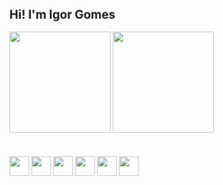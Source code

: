 ## Hi! I'm Igor Gomes 

<div>
    <a href="https://www.github.com/IgorDGomes"><img height="180rem" src="https://github-readme-stats.vercel.app/api?username=IgorDGomes&hide=contribs&hide_border=true&show_icons=true&theme=dark&icon_color=1722aa&border_radius=16&ring_color=00fff0" /></a>
    <a href="https://www.github.com/IgorDGomes"><img height="180rem" src="https://github-readme-stats.vercel.app/api/top-langs?username=IgorDGomes&hide_border=true&theme=dark&border_radius=24" /></a>
</div>

#

<div>
  <img height="35rem" src="https://cdn.jsdelivr.net/gh/devicons/devicon/icons/javascript/javascript-original.svg" />
  <img height="35rem" src="https://cdn.jsdelivr.net/gh/devicons/devicon/icons/react/react-original.svg" />
  <img height="35rem" src="https://cdn.jsdelivr.net/gh/devicons/devicon/icons/html5/html5-original.svg" />
  <img height="35rem" src="https://cdn.jsdelivr.net/gh/devicons/devicon/icons/css3/css3-original.svg" />
  <img height="35rem" src="https://cdn.jsdelivr.net/gh/devicons/devicon/icons/sass/sass-original.svg" />
  <img height="35rem" src="https://cdn.jsdelivr.net/gh/devicons/devicon/icons/bootstrap/bootstrap-original.svg" />
</div>
